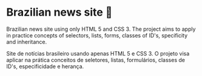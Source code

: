 # Brazilian news site :newspaper:  #



Brazilian news site using only HTML 5 and CSS 3. The project aims to apply in practice concepts of selectors, lists, forms, classes of ID's, specificity and inheritance.



Site de notícias brasileiro usando apenas HTML 5 e CSS 3. O projeto visa aplicar na prática conceitos de seletores, listas, formulários, classes de ID's, especificidade e herança. 